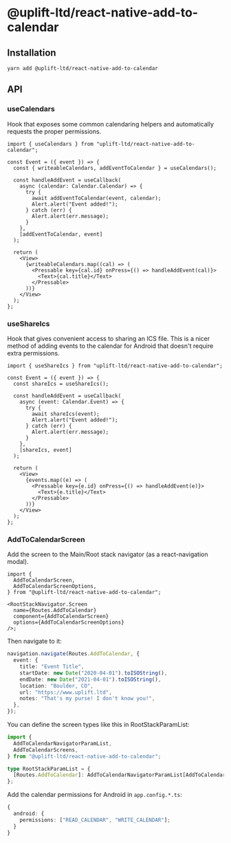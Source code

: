 # @uplift-ltd/react-native-add-to-calendar

## Installation

    yarn add @uplift-ltd/react-native-add-to-calendar

## API

### useCalendars

Hook that exposes some common calendaring helpers and automatically requests the proper permissions.

```tsx
import { useCalendars } from "uplift-ltd/react-native-add-to-calendar";

const Event = ({ event }) => {
  const { writeableCalendars, addEventToCalendar } = useCalendars();

  const handleAddEvent = useCallback(
    async (calendar: Calendar.Calendar) => {
      try {
        await addEventToCalendar(event, calendar);
        Alert.alert("Event added!");
      } catch (err) {
        Alert.alert(err.message);
      }
    },
    [addEventToCalendar, event]
  );

  return (
    <View>
      {writeableCalendars.map((cal) => (
        <Pressable key={cal.id} onPress={() => handleAddEvent(cal)}>
          <Text>{cal.title}</Text>
        </Pressable>
      ))}
    </View>
  );
};
```

### useShareIcs

Hook that gives convenient access to sharing an ICS file. This is a nicer method of adding events to
the calendar for Android that doesn't require extra permissions.

```tsx
import { useShareIcs } from "uplift-ltd/react-native-add-to-calendar";

const Event = ({ event }) => {
  const shareIcs = useShareIcs();

  const handleAddEvent = useCallback(
    async (event: Calendar.Event) => {
      try {
        await shareIcs(event);
        Alert.alert("Event added!");
      } catch (err) {
        Alert.alert(err.message);
      }
    },
    [shareIcs, event]
  );

  return (
    <View>
      {events.map((e) => (
        <Pressable key={e.id} onPress={() => handleAddEvent(e)}>
          <Text>{e.title}</Text>
        </Pressable>
      ))}
    </View>
  );
};
```

### AddToCalendarScreen

Add the screen to the Main/Root stack navigator (as a react-navigation modal).

```tsx
import {
  AddToCalendarScreen,
  AddToCalendarScreenOptions,
} from "@uplift-ltd/react-native-add-to-calendar";

<RootStackNavigator.Screen
  name={Routes.AddToCalendar}
  component={AddToCalendarScreen}
  options={AddToCalendarScreenOptions}
/>;
```

Then navigate to it:

```ts
navigation.navigate(Routes.AddToCalendar, {
  event: {
    title: "Event Title",
    startDate: new Date("2020-04-01").toISOString(),
    endDate: new Date("2021-04-01").toISOString(),
    location: "Boulder, CO",
    url: "https://www.uplift.ltd",
    notes: "That's my purse! I don't know you!",
  },
});
```

You can define the screen types like this in RootStackParamList:

```ts
import {
  AddToCalendarNavigatorParamList,
  AddToCalendarScreens,
} from "@uplift-ltd/react-native-add-to-calendar";

type RootStackParamList = {
  [Routes.AddToCalendar]: AddToCalendarNavigatorParamList[AddToCalendarScreens.ADD_TO_CALENDAR];
};
```

Add the calendar permissions for Android in `app.config.*.ts`:

```ts
{
  android: {
    permissions: ["READ_CALENDAR", "WRITE_CALENDAR"];
  }
}
```
